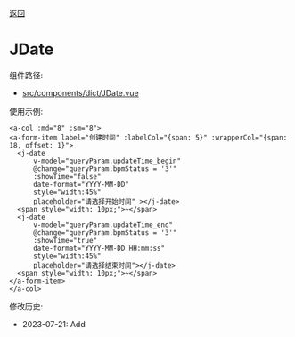 [返回](../)

# JDate

组件路径: 
* [src/components/dict/JDate.vue](https://github.com/yoko-murasame/ant-design-vue-jeecg/blob/yoko/src/components/jeecg/JDate.vue)

使用示例:
```vue
<a-col :md="8" :sm="8">
<a-form-item label="创建时间" :labelCol="{span: 5}" :wrapperCol="{span: 18, offset: 1}">
  <j-date
      v-model="queryParam.updateTime_begin"
      @change="queryParam.bpmStatus = '3'"
      :showTime="false"
      date-format="YYYY-MM-DD"
      style="width:45%"
      placeholder="请选择开始时间" ></j-date>
  <span style="width: 10px;">~</span>
  <j-date
      v-model="queryParam.updateTime_end"
      @change="queryParam.bpmStatus = '3'"
      :showTime="true"
      date-format="YYYY-MM-DD HH:mm:ss"
      style="width:45%"
      placeholder="请选择结束时间"></j-date>
  <span style="width: 10px;">~</span>
</a-form-item>
</a-col>
```

修改历史:
* 2023-07-21: Add
